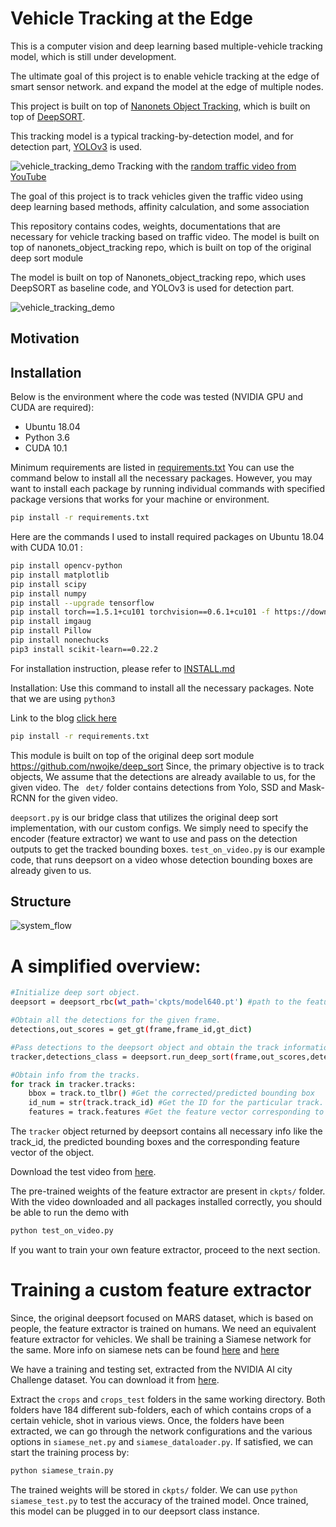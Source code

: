 # Vehicle Tracking at the Edge

This is a computer vision and deep learning based multiple-vehicle tracking model, which is still under development.


The ultimate goal of this project is to enable vehicle tracking at the edge of smart sensor network. 
and expand the model at the edge of multiple nodes.


This project is built on top of [Nanonets Object Tracking](https://github.com/abhyantrika/nanonets_object_tracking), which is built on top of [DeepSORT](https://github.com/nwojke/deep_sort).


This tracking model is a typical tracking-by-detection model, and for detection part, [YOLOv3](https://github.com/nandinib1999/object-detection-yolo-opencv) is used.


![vehicle_tracking_demo](/readmes/result_YT.gif)
Tracking with the [random traffic video from YouTube](https://youtu.be/UM0hX7nomi8)



The goal of this project is to track vehicles given the traffic video using deep learning based methods, affinity calculation, and some association 

This repository contains codes, weights, documentations that are necessary for vehicle tracking based on traffic video.
The model is built on top of nanonets_object_tracking repo, which is built on top of the original deep sort module

The model is built on top of Nanonets_object_tracking repo, which uses DeepSORT as baseline code, and YOLOv3 is used for detection part. 



![vehicle_tracking_demo](/readmes/demo.gif)

## Motivation





## Installation

Below is the environment where the code was tested (NVIDIA GPU and CUDA are required):
 
 * Ubuntu 18.04
 * Python 3.6
 * CUDA 10.1

Minimum requirements are listed in [requirements.txt](../requirements.txt)
You can use the command below to install all the necessary packages.
However, you may want to install each package by running individual commands with specified package versions that works for your machine or environment.

```sh
pip install -r requirements.txt
```

Here are the commands I used to install required packages on Ubuntu 18.04 with CUDA 10.01 :

```sh
pip install opencv-python
pip install matplotlib
pip install scipy
pip install numpy
pip install --upgrade tensorflow
pip install torch==1.5.1+cu101 torchvision==0.6.1+cu101 -f https://download.pytorch.org/whl/torch_stable.html
pip install imgaug
pip install Pillow
pip install nonechucks
pip3 install scikit-learn==0.22.2
```















For installation instruction, please refer to [INSTALL.md]()




Installation: Use this command to install all the necessary packages. Note that we are using ```python3```

Link to the blog [click here](https://blog.nanonets.com/object-tracking-deepsort/)
```sh
pip install -r requirements.txt
```
This module is built on top of the original deep sort module https://github.com/nwojke/deep_sort
Since, the primary objective is to track objects, We assume that the detections are already available to us, for the given video. The   ``` det/``` folder contains detections from Yolo, SSD and Mask-RCNN for the given video.

```deepsort.py``` is our bridge class that utilizes the original deep sort implementation, with our custom configs. We simply need to specify the encoder (feature extractor) we want to use and pass on the detection outputs to get the tracked bounding boxes. 
```test_on_video.py``` is our example code, that runs deepsort on a video whose detection bounding boxes are already given to us. 

## Structure

![system_flow](/readmes/system_flow.PNG)




# A simplified overview:
```sh
#Initialize deep sort object.
deepsort = deepsort_rbc(wt_path='ckpts/model640.pt') #path to the feature extractor model.

#Obtain all the detections for the given frame.
detections,out_scores = get_gt(frame,frame_id,gt_dict)

#Pass detections to the deepsort object and obtain the track information.
tracker,detections_class = deepsort.run_deep_sort(frame,out_scores,detections)

#Obtain info from the tracks.
for track in tracker.tracks:
    bbox = track.to_tlbr() #Get the corrected/predicted bounding box
    id_num = str(track.track_id) #Get the ID for the particular track.
    features = track.features #Get the feature vector corresponding to the detection.
```
The ```tracker``` object returned by deepsort contains all necessary info like the track_id, the predicted bounding boxes and the corresponding feature vector of the object. 

Download the test video from [here](https://drive.google.com/open?id=1h2Wnb98tDVB6JlCDNQXCeZpG20x6AiZ2).

The pre-trained weights of the feature extractor are present in ```ckpts/``` folder.
With the video downloaded and all packages installed correctly, you should be able to run the demo with

```sh
python test_on_video.py
```
If you want to train your own feature extractor, proceed to the next section.
# Training a custom feature extractor 
Since, the original deepsort focused on MARS dataset, which is based on people, the feature extractor is trained on humans. We need an equivalent feature extractor for vehicles. We shall be training a Siamese network for the same. More info on siamese nets can be found  [here](https://www.cs.cmu.edu/~rsalakhu/papers/oneshot1.pdf) and [here](https://towardsdatascience.com/lossless-triplet-loss-7e932f990b24)

We have a training and testing set, extracted from the NVIDIA AI city Challenge dataset. You can download it from [here](https://nanonets.s3-us-west-2.amazonaws.com/blogs/object-tracking-crops-data.tar.gz).
 
Extract the ```crops``` and ```crops_test``` folders in the same working directory. Both folders have 184 different sub-folders, each of which contains crops of a certain vehicle, shot in various views. 
Once, the folders have been extracted, we can go through the network configurations and the various options in ```siamese_net.py``` and ```siamese_dataloader.py```. If satisfied, we can start the training process by:
```sh 
python siamese_train.py
```
The trained weights will be stored in ```ckpts/``` folder. We can use ```python siamese_test.py``` to test the accuracy of the trained model. 
Once trained, this model can be plugged in to our deepsort class instance.
